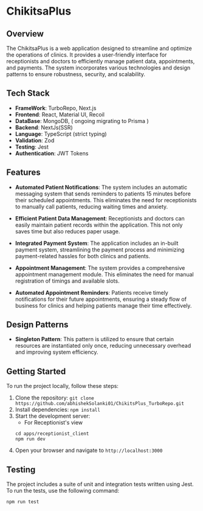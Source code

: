 # ChikitsaPlus

## Overview

The ChikitsaPlus is a web application designed to streamline and optimize the operations of clinics. It provides a user-friendly interface for receptionists and doctors to efficiently manage patient data, appointments, and payments. The system incorporates various technologies and design patterns to ensure robustness, security, and scalability.

## Tech Stack
- **FrameWork**: TurboRepo, Next.js
- **Frontend**: React, Material UI, Recoil
- **DataBase**: MongoDB, ( ongoing migrating to Prisma )
- **Backend**: NextJs(SSR)
- **Language**: TypeScript (strict typing)
- **Validation**: Zod
- **Testing**: Jest
- **Authentication**: JWT Tokens

## Features

- **Automated Patient Notifications**: The system includes an automatic messaging system that sends reminders to patients 15 minutes before their scheduled appointments. This eliminates the need for receptionists to manually call patients, reducing waiting times and anxiety.

- **Efficient Patient Data Management**: Receptionists and doctors can easily maintain patient records within the application. This not only saves time but also reduces paper usage.

- **Integrated Payment System**: The application includes an in-built payment system, streamlining the payment process and minimizing payment-related hassles for both clinics and patients.

- **Appointment Management**: The system provides a comprehensive appointment management module. This eliminates the need for manual registration of timings and available slots.

- **Automated Appointment Reminders**: Patients receive timely notifications for their future appointments, ensuring a steady flow of business for clinics and helping patients manage their time effectively.

## Design Patterns

- **Singleton Pattern**: This pattern is utilized to ensure that certain resources are instantiated only once, reducing unnecessary overhead and improving system efficiency.

## Getting Started

To run the project locally, follow these steps:

1. Clone the repository: `git clone https://github.com/abhishekSolanki01/ChikitsPlus_TurboRepo.git`
2. Install dependencies: `npm install`
3. Start the development server:
   - For Receptionist's view
   ```
   cd apps/receptionist_client
   npm run dev
   ```
6. Open your browser and navigate to `http://localhost:3000`

## Testing

The project includes a suite of unit and integration tests written using Jest. To run the tests, use the following command:

```bash
npm run test
